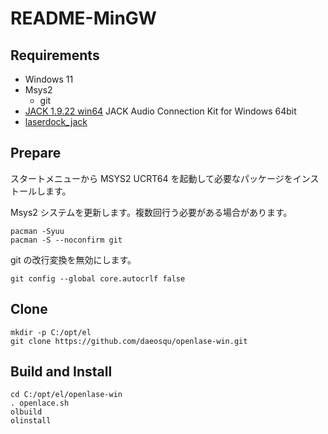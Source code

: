 # README-MinGW

## Requirements

- Windows 11
- Msys2
  - git
- [JACK 1.9.22 win64](https://github.com/jackaudio/jack2-releases/releases/download/v1.9.22/jack2-win64-v1.9.22.exe) JACK Audio Connection Kit for Windows 64bit
- [laserdock_jack](https://github.com/daeosqu/laserdock_jack.git)

## Prepare

スタートメニューから MSYS2 UCRT64 を起動して必要なパッケージをインストールします。

Msys2 システムを更新します。複数回行う必要がある場合があります。

```
pacman -Syuu
pacman -S --noconfirm git
```

git の改行変換を無効にします。

```
git config --global core.autocrlf false
```

## Clone

```
mkdir -p C:/opt/el
git clone https://github.com/daeosqu/openlase-win.git
```

## Build and Install

```
cd C:/opt/el/openlase-win
. openlace.sh
olbuild
olinstall
```
